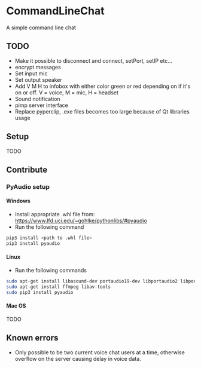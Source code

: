 # CommandLineChat
A simple command line chat


## TODO

- Make it possible to disconnect and connect, setPort, setIP etc...
- encrypt messages
- Set input mic
- Set output speaker
- Add V M H to infobox with either color green or red depending on if it's on or off. V = voice, M = mic, H = headset
- Sound notification
- pimp server interface
- Replace pyperclip, .exe files becomes too large because of Qt libraries usage




## Setup

TODO





## Contribute

### PyAudio setup

#### Windows

- Install appropriate .whl file from: https://www.lfd.uci.edu/~gohlke/pythonlibs/#pyaudio
- Run the following command

``` bash
pip3 install <path to .whl file>
pip3 install pyaudio
```


#### Linux

- Run the following commands

``` bash
sudo apt-get install libasound-dev portaudio19-dev libportaudio2 libportaudiocpp0
sudo apt-get install ffmpeg libav-tools
sudo pip3 install pyaudio
```

#### Mac OS

TODO





## Known errors

- Only possible to be two current voice chat users at a time, otherwise overflow on the server causing delay in voice data.
